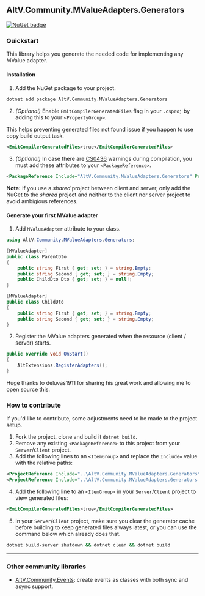 ## AltV.Community.MValueAdapters.Generators

[![NuGet badge](https://img.shields.io/nuget/v/AltV.Community.MValueAdapters.Generators?color=blue&cacheSeconds=3600)](https://www.nuget.org/packages/AltV.Community.MValueAdapters.Generators/)

### Quickstart

This library helps you generate the needed code for implementing any MValue adapter.

#### Installation

1. Add the NuGet package to your project.

```bash
dotnet add package AltV.Community.MValueAdapters.Generators
```

2. *(Optional)* Enable `EmitCompilerGeneratedFiles` flag in your `.csproj` by adding this to your `<PropertyGroup>`.

This helps preventing generated files not found issue if you happen to use copy build output task.

```xml
<EmitCompilerGeneratedFiles>true</EmitCompilerGeneratedFiles>
```

3. *(Optional)* In case there are [CS0436](https://learn.microsoft.com/en-us/dotnet/csharp/misc/cs0436) warnings during compilation, you must add these attributes to your `<PackageReference>`.

```xml
<PackageReference Include="AltV.Community.MValueAdapters.Generators" PrivateAssets="all" ExcludeAssets="runtime" />
```

**Note:** If you use a _shared_ project between client and server, only add the NuGet to the _shared_ project and neither to the client nor server project to avoid ambigious references.

#### Generate your first MValue adapter

1. Add `MValueAdapter` attribute to your class.

```csharp
using AltV.Community.MValueAdapters.Generators;

[MValueAdapter]
public class ParentDto
{
    public string First { get; set; } = string.Empty;
    public string Second { get; set; } = string.Empty;
    public ChildDto Dto { get; set; } = null!;
}

[MValueAdapter]
public class ChildDto
{
    public string First { get; set; } = string.Empty;
    public string Second { get; set; } = string.Empty;
}
```

2. Register the MValue adapters generated when the resource (client / server) starts.

```csharp
public override void OnStart()
{
    AltExtensions.RegisterAdapters();
}
```

Huge thanks to deluvas1911 for sharing his great work and allowing me to open source this.

### How to contribute

If you'd like to contribute, some adjustments need to be made to the project setup.

1. Fork the project, clone and build it `dotnet build`.
2. Remove any existing `<PackageReference>` to this project from your `Server`/`Client` project.
3. Add the following lines to an `<ItemGroup>` and replace the `Include=` value with the relative paths:

```xml
<ProjectReference Include="..\AltV.Community.MValueAdapters.Generators\AltV.Community.MValueAdapters.Generators.csproj" OutputItemType="Analyzer" ReferenceOutputAssembly="false" PrivateAssets="all" />
<ProjectReference Include="..\AltV.Community.MValueAdapters.Generators.Abstractions\AltV.Community.MValueAdapters.Generators.Abstractions.csproj" OutputItemType="Analyzer" />
```
4. Add the following line to an `<ItemGroup>` in your `Server`/`Client` project to view generated files:

```xml
<EmitCompilerGeneratedFiles>true</EmitCompilerGeneratedFiles>
```

5. In your `Server`/`Client` project, make sure you clear the generator cache before building to keep generated files always latest, or you can use the command below which already does that.

```bash
dotnet build-server shutdown && dotnet clean && dotnet build
```

---

### Other community libraries

- [AltV.Community.Events](https://github.com/duydang2311/AltV.Community.Events): create events as classes with both sync and async support.
